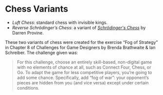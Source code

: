 Chess Variants
====================================

* *Luft Chess*: standard chess with invisible kings.
* *Reverse Schrödinger’s Chess*: a variant of [*Schrödinger's Chess*](http://elvis.rowan.edu/~kilroy/other/?chess) by Darren Provine.

These two variants of chess were created for the exercise “Fog of Strategy” in Chapter 8 of Challenges for Game Designers by Brenda Brathwaite & Ian Schreiber. The challenge given was:

>For this challenge, choose an entirely skill-based, non-digital game with no elements of chance at all, such as Connect Four, Chess, or Go. To adapt the game for less competitive players, you’re going to add some chance. Specifically, add “fog of war”: your opponent’s pieces are hidden from you (and vice versa) except under certain conditions.